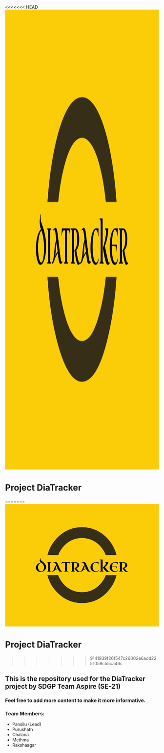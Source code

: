 <<<<<<< HEAD
<img src="diatracker-logo.png" width="1000" height = "1500"/>

# Project DiaTracker

=======
<img src="diatracker-logo.png" width="1200" height = "400"/>
# Project DiaTracker
>>>>>>> 9141939f26f547c26002e6add2251059c55ca46c
## This is the repository used for the DiaTracker project by SDGP Team Aspire (SE-21)

### Feel free to add more content to make it more informative.

### Team Members:
* Pansilu (Lead)
* Purushath
* Chalana
* Methma
* Rakshaagar
